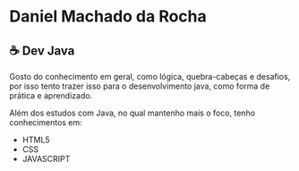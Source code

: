 # Daniel Machado da Rocha
## ☕ Dev Java
<p> Gosto do conhecimento em geral, como lógica, quebra-cabeças e desafios, por isso tento trazer isso para o desenvolvimento java, como forma de prática e aprendizado.</p>
Além dos estudos com Java, no qual mantenho mais o foco, tenho conhecimentos em:<br>

<ul>
  <li>HTML5</li>
  <li>CSS</li>
  <li>JAVASCRIPT</li>
</ul>


